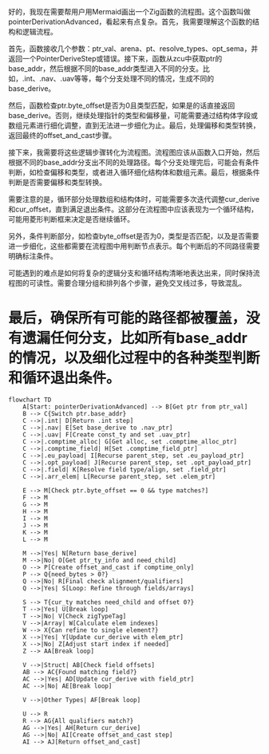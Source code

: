 好的，我现在需要帮用户用Mermaid画出一个Zig函数的流程图。这个函数叫做pointerDerivationAdvanced，看起来有点复杂。首先，我需要理解这个函数的结构和逻辑流程。

首先，函数接收几个参数：ptr_val、arena、pt、resolve_types、opt_sema，并返回一个PointerDeriveStep或错误。接下来，函数从zcu中获取ptr的base_addr，然后根据不同的base_addr类型进入不同的分支。比如，.int、.nav、.uav等等，每个分支处理不同的情况，生成不同的base_derive。

然后，函数检查ptr.byte_offset是否为0且类型匹配，如果是的话直接返回base_derive。否则，继续处理指针的类型和偏移量，可能需要通过结构体字段或数组元素进行细化调整，直到无法进一步细化为止。最后，处理偏移和类型转换，返回最终的offset_and_cast步骤。

接下来，我需要将这些逻辑步骤转化为流程图。流程图应该从函数入口开始，然后根据不同的base_addr分支出不同的处理路径。每个分支处理完后，可能会有条件判断，如检查偏移和类型，或者进入循环细化结构体和数组元素。最后，根据条件判断是否需要偏移和类型转换。

需要注意的是，循环部分处理数组和结构体时，可能需要多次迭代调整cur_derive和cur_offset，直到满足退出条件。这部分在流程图中应该表现为一个循环结构，可能用菱形判断框来决定是否继续循环。

另外，条件判断部分，如检查byte_offset是否为0，类型是否匹配，以及是否需要进一步细化，这些都需要在流程图中用判断节点表示。每个判断后的不同路径需要明确标注条件。

可能遇到的难点是如何将复杂的逻辑分支和循环结构清晰地表达出来，同时保持流程图的可读性。需要合理分组和排列各个步骤，避免交叉线过多，导致混乱。

最后，确保所有可能的路径都被覆盖，没有遗漏任何分支，比如所有base_addr的情况，以及细化过程中的各种类型判断和循环退出条件。
================================================
```mermaid
flowchart TD
    A[Start: pointerDerivationAdvanced] --> B[Get ptr from ptr_val]
    B --> C{Switch ptr.base_addr}
    C -->|.int| D[Return .int step]
    C -->|.nav| E[Set base_derive to .nav_ptr]
    C -->|.uav| F[Create const_ty and set .uav_ptr]
    C -->|.comptime_alloc| G[Get alloc, set .comptime_alloc_ptr]
    C -->|.comptime_field| H[Set .comptime_field_ptr]
    C -->|.eu_payload| I[Recurse parent_step, set .eu_payload_ptr]
    C -->|.opt_payload| J[Recurse parent_step, set .opt_payload_ptr]
    C -->|.field| K[Resolve field type/align, set .field_ptr]
    C -->|.arr_elem| L[Recurse parent_step, set .elem_ptr]
    
    E --> M[Check ptr.byte_offset == 0 && type matches?]
    F --> M
    G --> M
    H --> M
    I --> M
    J --> M
    K --> M
    L --> M
    
    M -->|Yes| N[Return base_derive]
    M -->|No| O[Get ptr_ty_info and need_child]
    O --> P[Create offset_and_cast if comptime_only]
    P --> Q{need_bytes > 0?}
    Q -->|No| R[Final check alignment/qualifiers]
    Q -->|Yes| S[Loop: Refine through fields/arrays]
    
    S --> T{cur_ty matches need_child and offset 0?}
    T -->|Yes| U[Break loop]
    T -->|No| V[Check zigTypeTag]
    V -->|Array| W[Calculate elem indexes]
    W --> X{Can refine to single element?}
    X -->|Yes| Y[Update cur_derive with elem_ptr]
    X -->|No| Z[Adjust start index if needed]
    Z --> AA[Break loop]
    
    V -->|Struct| AB[Check field offsets]
    AB --> AC{Found matching field?}
    AC -->|Yes| AD[Update cur_derive with field_ptr]
    AC -->|No| AE[Break loop]
    
    V -->|Other Types| AF[Break loop]
    
    U --> R
    R --> AG{All qualifiers match?}
    AG -->|Yes| AH[Return cur_derive]
    AG -->|No| AI[Create offset_and_cast step]
    AI --> AJ[Return offset_and_cast]
```